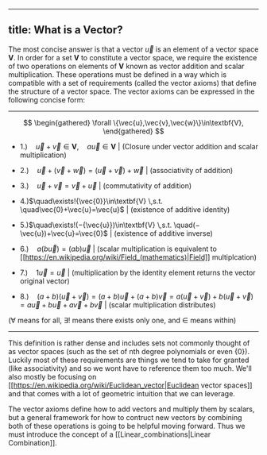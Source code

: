 
---
title:  What is a Vector?
---
The most concise answer is that a vector $\vec {u}$ is an element of a vector space $\textbf{V}$. In order for a set $\textbf{V}$ to constitute a vector space, we require the existence of two operations on elements of $\textbf{V}$ known as vector addition and scalar multiplication. These operations must be defined in a way which is compatible with a set of requirements (called the vector axioms) that define the structure of a vector space. The vector axioms can be expressed in the following concise form:



---

$$
\begin{gathered}
\forall \{\vec{u},\vec{v},\vec{w}\}\in\textbf{V},
\end{gathered}
$$

- 1.)$\quad\vec{u}+\vec{v}\in\textbf{V}$,$\quad a\vec{u}\in\textbf{V}$   |   (Closure under vector addition and scalar multiplication)

- 2.)$\quad\vec{u}+(\vec{v}+\vec{w})=(\vec{u}+\vec{v})+\vec{w}$   |   (associativity of addition)

- 3.)$\quad\vec{u}+\vec{v}=\vec{v}+\vec{u}$   |   (commutativity of addition)

- 4.)$\quad\exists!{\vec{0}}\in\textbf{V} \,s.t. \quad\vec{0}+\vec{u}=\vec{u}$   |   (existence of additive identity)

- 5.)$\quad\exists!(−{\vec{u}})\in\textbf{V} \,s.t. \quad(−\vec{u})+\vec{u}=\vec{0}$   |   (existence of additive inverse)

- 6.)$\quad a(b\vec{u})=(ab)\vec{u}$   |   (scalar multiplication is equivalent to [[https://en.wikipedia.org/wiki/Field_(mathematics)|Field]] multiplcation)


- 7.)$\quad1\vec{u}=\vec{u}$   |   (multiplication by the identity element returns the vector original vector)

- 8.)$\quad(a+b)(\vec{u}+\vec{v})=(a+b)\vec{u}+(a+b)\vec{v}=a(\vec{u}+\vec{v})+b(\vec{u}+\vec{v})=a\vec{u}+b\vec{u}+a\vec{v}+b\vec{v}$   |   (scalar multiplication distributes)

($\forall$  means for all, $\exists!$ means there exists only one, and $\in$ means within)

---
This definition is rather dense and includes sets not commonly thought of as vector spaces (such as the set of nth degree polynomials or even $\{0\}$). Luckily most of these requirements are things we tend to take for granted (like associativity) and so we wont have to reference them too much. We'll also mostly be focusing on [[https://en.wikipedia.org/wiki/Euclidean_vector|Euclidean vector spaces]] and that comes with a lot of geometric intuition that we can leverage.

The vector axioms define how to add vectors and multiply them by scalars, but a general framework for how to contruct new vectors by combining both of these operations is going to be helpful moving forward. Thus we must introduce the concept of a [[Linear_combinations|Linear Combination]].


